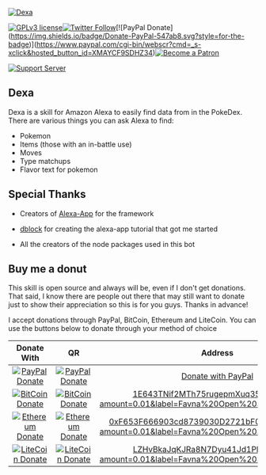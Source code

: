 [![Dexa](https://i.imgur.com/LpV1shX.png)](https://favna.xyz/dexa)

[![GPLv3 license](https://img.shields.io/badge/License-GPLv3.0-orange.svg?style=for-the-badge)](https://bitbucket.org/Favna/dexa/src/master/LICENSE.md)[![Twitter Follow](https://img.shields.io/twitter/follow/favna_.svg?style=for-the-badge&label=Follow)](https://twitter.com/favna_)[![PayPal Donate](https://img.shields.io/badge/Donate-PayPal-547ab8.svg?style=for-the-badge)](https://www.paypal.com/cgi-bin/webscr?cmd=_s-xclick&hosted_button_id=XMAYCF9SDHZ34)[![Become a Patron](https://i.imgur.com/05PzBRU.png)](https://www.patreon.com/bePatron?u=9336537)

[![Support Server](https://canary.discordapp.com/api/guilds/246821351585742851/widget.png?style=banner2)](https://discord.gg/zdt5yQt)




## Dexa

Dexa is a skill for Amazon Alexa to easily find data from in the PokeDex. There are various things you can ask Alexa to find:

- Pokemon
- Items (those with an in-battle use)
- Moves
- Type matchups
- Flavor text for pokemon

## Special Thanks

- Creators of [Alexa-App](https://github.com/alexa-js/alexa-app) for the framework

- [dblock](https://github.com/dblock/alexa-parrot) for creating the alexa-app tutorial that got me started

- All the creators of the node packages used in this bot

## Buy me a donut

This skill is open source and always will be, even if I don't get donations. That said, I know there are people out there that may still want to donate just to show their appreciation so this is for you guys. Thanks in advance!

I accept donations through PayPal, BitCoin, Ethereum and LiteCoin. You can use the buttons below to donate through your method of choice

Donate With     | QR   | Address
:---------:| :-----: |:-----:
[![PayPal Donate](https://favna.xyz/images/ribbonhost/paypaldonate.png)](https://www.paypal.com/cgi-bin/webscr?cmd=_s-xclick&hosted_button_id=XMAYCF9SDHZ34)  |  [![PayPal Donate](https://favna.xyz/images/ribbonhost/paypalqr.png)](https://www.paypal.com/cgi-bin/webscr?cmd=_s-xclick&hosted_button_id=XMAYCF9SDHZ34) | [Donate with PayPal](https://www.paypal.com/cgi-bin/webscr?cmd=_s-xclick&hosted_button_id=XMAYCF9SDHZ34)
[![BitCoin Donate](https://favna.xyz/images/ribbonhost/bitcoindonate.png)](https://www.paypal.com/cgi-bin/webscr?cmd=_s-xclick&hosted_button_id=XMAYCF9SDHZ34)  |  [![BitCoin Donate](https://favna.xyz/images/ribbonhost/bitcoinqr.png)](https://www.paypal.com/cgi-bin/webscr?cmd=_s-xclick&hosted_button_id=XMAYCF9SDHZ34) | [1E643TNif2MTh75rugepmXuq35Tck4TnE5?amount=0.01&label=Favna%20Open%20Source%20Software](bitcoin:1E643TNif2MTh75rugepmXuq35Tck4TnE5?amount=0.01&label=Favna%20Open%20Source%20Software)
[![Ethereum Donate](https://favna.xyz/images/ribbonhost/ethereumdonate.png)](https://www.paypal.com/cgi-bin/webscr?cmd=_s-xclick&hosted_button_id=XMAYCF9SDHZ34)  |  [![Ethereum Donate](https://favna.xyz/images/ribbonhost/ethereumqr.png)](https://www.paypal.com/cgi-bin/webscr?cmd=_s-xclick&hosted_button_id=XMAYCF9SDHZ34) | [0xF653F666903cd8739030D2721bF01095896F5D6E?amount=0.01&label=Favna%20Open%20Source%20Software](ethereum:0xF653F666903cd8739030D2721bF01095896F5D6E?amount=0.01&label=Favna%20Open%20Source%20Software)
[![LiteCoin Donate](https://favna.xyz/images/ribbonhost/litecoindonate.png)](https://www.paypal.com/cgi-bin/webscr?cmd=_s-xclick&hosted_button_id=XMAYCF9SDHZ34)  |  [![LiteCoin Donate](https://favna.xyz/images/ribbonhost/litecoinqr.png)](https://www.paypal.com/cgi-bin/webscr?cmd=_s-xclick&hosted_button_id=XMAYCF9SDHZ34) | [LZHvBkaJqKJRa8N7Dyu41Jd1PDBAofCik6?amount=0.01&label=Favna%20Open%20Source%20Software](litecoin:LZHvBkaJqKJRa8N7Dyu41Jd1PDBAofCik6?amount=0.01&label=Favna%20Open%20Source%20Software)
